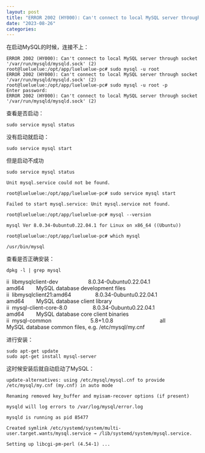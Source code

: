 ```yaml
---
layout: post
title: "ERROR 2002 (HY000): Can't connect to local MySQL server through socket '/var/run/mysqld/mysqld.sock' (2)"
date: "2023-08-26"
categories: 
---
```

<p>在启动MySQL的时候，连接不上：</p>

<pre>
<code>ERROR 2002 (HY000): Can&#39;t connect to local MySQL server through socket &#39;/var/run/mysqld/mysqld.sock&#39; (2)
root@lueluelue:/opt/app/lueluelue-pc# sudo mysql -u root
ERROR 2002 (HY000): Can&#39;t connect to local MySQL server through socket &#39;/var/run/mysqld/mysqld.sock&#39; (2)
root@lueluelue:/opt/app/lueluelue-pc# sudo mysql -u root -p
Enter password:
ERROR 2002 (HY000): Can&#39;t connect to local MySQL server through socket &#39;/var/run/mysqld/mysqld.sock&#39; (2)</code></pre>

<p>查看是否启动：</p>

<pre>
<code>sudo service mysql status</code></pre>

<p>没有启动就启动：</p>

<pre>
<code>sudo service mysql start</code></pre>

<p>但是启动不成功</p>

<pre>
<code>sudo service mysql status

Unit mysql.service could not be found.

root@lueluelue:/opt/app/lueluelue-pc# sudo service mysql start

Failed to start mysql.service: Unit mysql.service not found.

root@lueluelue:/opt/app/lueluelue-pc# mysql --version

mysql Ver 8.0.34-0ubuntu0.22.04.1 for Linux on x86_64 ((Ubuntu))

root@lueluelue:/opt/app/lueluelue-pc# which mysql

/usr/bin/mysql</code></pre>

<p>查看是否正确安装：</p>

<pre>
<code>dpkg -l | grep mysql</code></pre>

<p>ii&nbsp; libmysqlclient-dev&nbsp;&nbsp;&nbsp;&nbsp;&nbsp;&nbsp;&nbsp;&nbsp;&nbsp;&nbsp;&nbsp;&nbsp;&nbsp;&nbsp;&nbsp;&nbsp;&nbsp;&nbsp;&nbsp; 8.0.34-0ubuntu0.22.04.1&nbsp;&nbsp;&nbsp;&nbsp;&nbsp;&nbsp;&nbsp;&nbsp;&nbsp;&nbsp;&nbsp;&nbsp;&nbsp;&nbsp;&nbsp;&nbsp; amd64&nbsp;&nbsp;&nbsp;&nbsp;&nbsp;&nbsp;&nbsp; MySQL database development files<br />
ii&nbsp; libmysqlclient21:amd64&nbsp;&nbsp;&nbsp;&nbsp;&nbsp;&nbsp;&nbsp;&nbsp;&nbsp;&nbsp;&nbsp;&nbsp;&nbsp;&nbsp;&nbsp; 8.0.34-0ubuntu0.22.04.1&nbsp;&nbsp;&nbsp;&nbsp;&nbsp;&nbsp;&nbsp;&nbsp;&nbsp;&nbsp;&nbsp;&nbsp;&nbsp;&nbsp;&nbsp;&nbsp; amd64&nbsp;&nbsp;&nbsp;&nbsp;&nbsp;&nbsp;&nbsp; MySQL database client library<br />
ii&nbsp; mysql-client-core-8.0&nbsp;&nbsp;&nbsp;&nbsp;&nbsp;&nbsp;&nbsp;&nbsp;&nbsp;&nbsp;&nbsp;&nbsp;&nbsp;&nbsp;&nbsp;&nbsp; 8.0.34-0ubuntu0.22.04.1&nbsp;&nbsp;&nbsp;&nbsp;&nbsp;&nbsp;&nbsp;&nbsp;&nbsp;&nbsp;&nbsp;&nbsp;&nbsp;&nbsp;&nbsp;&nbsp; amd64&nbsp;&nbsp;&nbsp;&nbsp;&nbsp;&nbsp;&nbsp; MySQL database core client binaries<br />
ii&nbsp; mysql-common&nbsp;&nbsp;&nbsp;&nbsp;&nbsp;&nbsp;&nbsp;&nbsp;&nbsp;&nbsp;&nbsp;&nbsp;&nbsp;&nbsp;&nbsp;&nbsp;&nbsp;&nbsp;&nbsp;&nbsp;&nbsp;&nbsp;&nbsp;&nbsp;&nbsp; 5.8+1.0.8&nbsp;&nbsp;&nbsp;&nbsp;&nbsp;&nbsp;&nbsp;&nbsp;&nbsp;&nbsp;&nbsp;&nbsp;&nbsp;&nbsp;&nbsp;&nbsp;&nbsp;&nbsp;&nbsp;&nbsp;&nbsp;&nbsp;&nbsp;&nbsp;&nbsp;&nbsp;&nbsp;&nbsp;&nbsp;&nbsp; all&nbsp;&nbsp;&nbsp;&nbsp;&nbsp;&nbsp;&nbsp;&nbsp;&nbsp; MySQL database common files, e.g. /etc/mysql/my.cnf</p>

<p>进行安装：</p>

<pre>
<code>sudo apt-get update
sudo apt-get install mysql-server</code></pre>

<p>这时候安装后就自动启动了MySQL：</p>

<pre>
<code>update-alternatives: using /etc/mysql/mysql.cnf to provide /etc/mysql/my.cnf (my.cnf) in auto mode

Renaming removed key_buffer and myisam-recover options (if present)

mysqld will log errors to /var/log/mysql/error.log

mysqld is running as pid 85477

Created symlink /etc/systemd/system/multi-user.target.wants/mysql.service &rarr; /lib/systemd/system/mysql.service.

Setting up libcgi-pm-perl (4.54-1) ...</code></pre>

<p>&nbsp;</p>

<p>&nbsp;</p>

